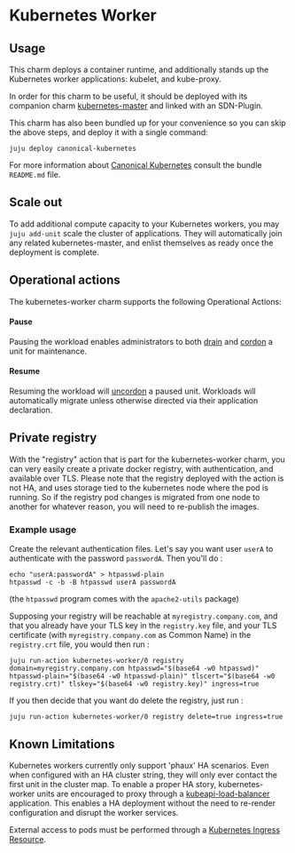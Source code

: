 # Kubernetes Worker

## Usage

This charm deploys a container runtime, and additionally stands up the Kubernetes
worker applications: kubelet, and kube-proxy.

In order for this charm to be useful, it should be deployed with its companion
charm [kubernetes-master](https://jujucharms.com/u/containers/kubernetes-master)
and linked with an SDN-Plugin.

This charm has also been bundled up for your convenience so you can skip the
above steps, and deploy it with a single command:

```shell
juju deploy canonical-kubernetes
```

For more information about [Canonical Kubernetes](https://jujucharms.com/canonical-kubernetes)
consult the bundle `README.md` file.


## Scale out

To add additional compute capacity to your Kubernetes workers, you may
`juju add-unit` scale the cluster of applications. They will automatically
join any related kubernetes-master, and enlist themselves as ready once the
deployment is complete.

## Operational actions

The kubernetes-worker charm supports the following Operational Actions:

#### Pause

Pausing the workload enables administrators to both [drain](http://kubernetes.io/docs/user-guide/kubectl/kubectl_drain/) and [cordon](http://kubernetes.io/docs/user-guide/kubectl/kubectl_cordon/)
a unit for maintenance.


#### Resume

Resuming the workload will [uncordon](http://kubernetes.io/docs/user-guide/kubectl/kubectl_uncordon/) a paused unit. Workloads will automatically migrate unless otherwise directed via their application declaration.

## Private registry

With the "registry" action that is part for the kubernetes-worker charm, you can very easily create a private docker registry, with authentication, and available over TLS. Please note that the registry deployed with the action is not HA, and uses storage tied to the kubernetes node where the pod is running. So if the registry pod changes is migrated from one node to another for whatever reason, you will need to re-publish the images.

### Example usage

Create the relevant authentication files. Let's say you want user `userA` to authenticate with the password `passwordA`. Then you'll do :

    echo "userA:passwordA" > htpasswd-plain
    htpasswd -c -b -B htpasswd userA passwordA

(the `htpasswd` program comes with the `apache2-utils` package)

Supposing your registry will be reachable at `myregistry.company.com`, and that you already have your TLS key in the `registry.key` file, and your TLS certificate (with `myregistry.company.com` as Common Name) in the `registry.crt` file, you would then run :

    juju run-action kubernetes-worker/0 registry domain=myregistry.company.com htpasswd="$(base64 -w0 htpasswd)" htpasswd-plain="$(base64 -w0 htpasswd-plain)" tlscert="$(base64 -w0 registry.crt)" tlskey="$(base64 -w0 registry.key)" ingress=true

If you then decide that you want do delete the registry, just run :

    juju run-action kubernetes-worker/0 registry delete=true ingress=true

## Known Limitations

Kubernetes workers currently only support 'phaux' HA scenarios. Even when configured with an HA cluster string, they will only ever contact the first unit in the cluster map. To enable a proper HA story, kubernetes-worker units are encouraged to proxy through a [kubeapi-load-balancer](https://jujucharms.com/kubeapi-load-balancer)
application. This enables a HA deployment without the need to
re-render configuration and disrupt the worker services.

External access to pods must be performed through a [Kubernetes
Ingress Resource](http://kubernetes.io/docs/user-guide/ingress/).
